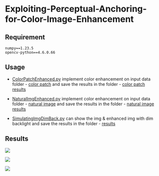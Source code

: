 # Exploiting-Perceptual-Anchoring-for-Color-Image-Enhancement

## Requirement

```
numpy==1.23.5
opencv-python==4.6.0.66
```

## Usage

* [ColorPatchEnhanced.py](https://github.com/patrick0314/Exploiting-Perceptual-Anchoring-for-Color-Image-Enhancement/blob/main/ColorPatchEnhanced.py) implement color enhancement on input data folder - [color patch](https://github.com/patrick0314/Exploiting-Perceptual-Anchoring-for-Color-Image-Enhancement/tree/main/results_tmm/color%20patch) and save the results in the folder - [color patch results](https://github.com/patrick0314/Exploiting-Perceptual-Anchoring-for-Color-Image-Enhancement/tree/main/results_tmm/color%20patch%20results)

* [NaturalImgEnhanced.py](https://github.com/patrick0314/Exploiting-Perceptual-Anchoring-for-Color-Image-Enhancement/blob/main/NaturalImgEnhanced.py) implement color enhancement on input data folder - [natural image](https://github.com/patrick0314/Exploiting-Perceptual-Anchoring-for-Color-Image-Enhancement/tree/main/results_tmm/natural%20image) and save the results in the folder - [natural image results](https://github.com/patrick0314/Exploiting-Perceptual-Anchoring-for-Color-Image-Enhancement/tree/main/results_tmm/natural%20image%20results)

* [SimulatingImgDimBack.py](https://github.com/patrick0314/Exploiting-Perceptual-Anchoring-for-Color-Image-Enhancement/blob/main/SimulatingImgDimBack.py) can show the img & enhanced img with dim backlight and save the results in the folder - [results](https://github.com/patrick0314/Exploiting-Perceptual-Anchoring-for-Color-Image-Enhancement/tree/main/results_tmm)

## Results

![](https://i.imgur.com/VtxYD1z.png)

![](https://i.imgur.com/tPkobSG.png)

![](https://i.imgur.com/CerMgaU.jpg)
